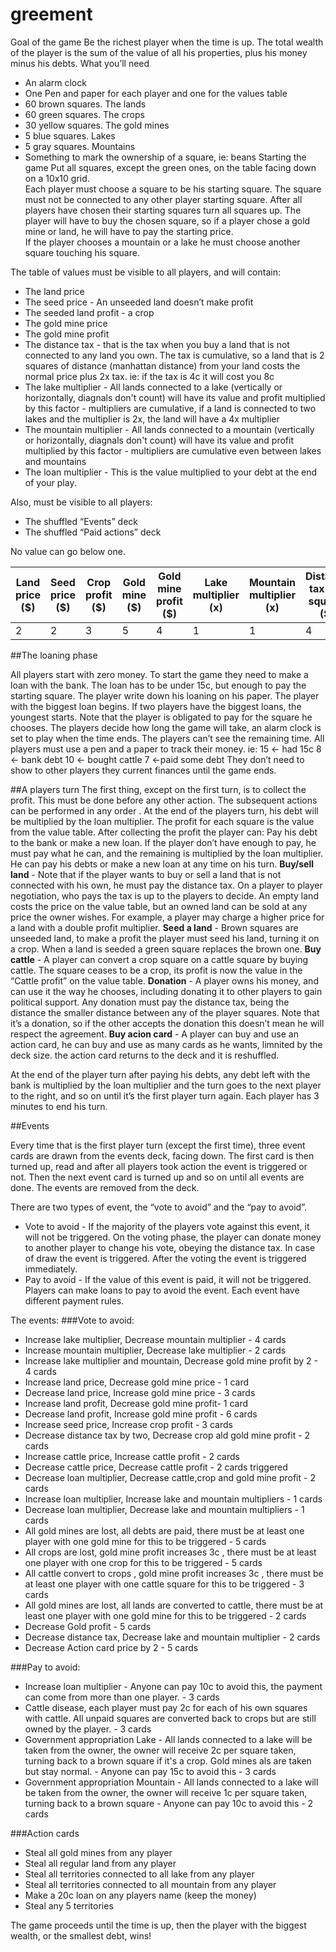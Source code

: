 # greement

Goal of the game
Be the richest player when the time is up. The total wealth of the player is the sum of the value of all his 
properties, plus his money minus his debts.
What you’ll need
- An alarm clock
- One Pen and paper for each player and one for the values table
- 60 brown squares. The lands
- 60 green squares. The crops
- 30 yellow squares. The gold mines
- 5 blue squares. Lakes
- 5 gray squares. Mountains
- Something to mark the ownership of a square, ie: beans
Starting the game
Put all squares, except the green ones, on the table facing down on a 10x10 grid.   
Each player must choose a square to be his starting square. The square must not be connected to any other 
player starting square.
After all players have chosen their starting squares turn all squares up. The player will have to buy 
the chosen square, so if a player chose a gold mine or land, he will have to pay the starting price.   
If the player chooses a mountain or a lake he must choose another square touching his square.

The table of values must be visible to all players, and will contain:
- The land price
- The seed price - An unseeded land doesn’t make profit
- The seeded land profit - a crop
- The gold mine price
- The gold mine profit 
- The distance tax -   that is the tax when you buy a land that is not connected to any land you own. 
The tax is cumulative, so a land that 
is 2 squares of distance (manhattan distance) from your land costs the normal price plus 2x tax. ie: 
if the tax is 4c it will cost you 8c
- The lake multiplier  - All lands connected to a lake (vertically or horizontally, diagnals don't count) 
will have its value and profit multiplied by this factor - multipliers are cumulative, 
if a land is connected to two lakes and the multiplier is 2x, the land will have a 4x multiplier
- The mountain multiplier - All lands connected to a mountain (vertically or horizontally, diagnals 
don't count) will have its value and profit multiplied by this factor - multipliers are 
cumulative even between lakes and mountains
- The loan multiplier - This is the value multiplied to your debt at the end of your play.

Also, must be visible to all players:
- The shuffled “Events” deck
- The shuffled “Paid actions” deck

No value can go below one.

|Land price ($)|Seed price ($)|Crop profit ($)|Gold mine ($)|Gold mine profit ($)|Lake multiplier (x)|Mountain multiplier (x)|Distance tax(per square) ($)|Loan multiplier (x)|Cattle price ($)|Cattle profit ($)|Action card ($)|
|--------------|--------------|---------------|-------------|--------------------|-------------------|-----------------------|----------------------------|-------------------|----------------|-----------------|---------------|
|2             |2             |3              |5            |4                   |1                  |1                      |4                           |2                  |5               |6                |15             |

##The loaning phase

All players start with zero money. To start the game they need to make a loan with the bank. The loan has 
to be under 15c, 
but enough to pay the starting square. The player write down his loaning on his paper.
The player with the biggest loan begins. If two players have the biggest loans, the youngest starts. Note 
that the player is obligated to pay for the square he chooses.
The players decide how long the game will take, an alarm clock is set to play when the time ends. 
The players can’t see the remaining time. 
All players must use a pen and a paper to track their money. ie:
15 <- had 15c                                              8 <- bank debt
10 <- bought cattle                                      7 <-paid some debt
They don’t need to show to other players they current finances until the game ends.

##A players turn
The first thing, except on the first turn, is to collect the profit. This must be done before any 
other action. The subsequent
actions can be performed in any order . At the end of the players turn, his debt will be multiplied by 
the loan multiplier.
The profit for each square is the value from the value table. After collecting the profit the player can:
Pay his debt to the bank or make a new loan. If the player don’t have enough to pay, he must pay what 
he can, and the remaining is multiplied 
by the loan multiplier. He can pay his debts or make a new loan at any time on his turn.
**Buy/sell land** - Note that if the player wants to buy or sell a land that is not connected with his own, 
he must pay the distance tax. 
On a player to player negotiation, who pays the tax is up to the players to decide. An empty land costs 
the price on the value table, 
but an owned land can be sold at any price the owner wishes. For example, a player may charge a higher 
price for a land with a double profit multiplier.
**Seed a land** - Brown squares are unseeded land, to make a profit the player must seed his land, turning 
it on a crop. When a land is seeded a 
green square replaces the brown one.
**Buy cattle** - A player can convert a crop square on a cattle square by buying cattle. The square ceases to 
be a crop, its profit is now the value in 
the “Cattle profit” on the value table.
**Donation** - A player owns his money, and can use it the way he chooses, including donating it to other 
players to gain political support. Any donation must pay the 
distance tax, being the distance the smaller distance between any of the player squares. Note that it’s a 
donation, so if the other accepts the donation this doesn’t 
mean he will respect the agreement.
**Buy acion card** - A player can buy and use an action card, he can buy and use as many cards as he wants, 
limnited by the deck size.  the action card returns to the deck and it is reshuffled.

At the end of the player turn after paying his debts, any debt left with the bank is multiplied by the loan 
multiplier and the turn goes to the next 
player to the right, and so on until it’s the first player turn again.
Each player has 3 minutes to end his turn.

##Events

Every time that is the first player turn (except the first time), three event cards are drawn from the 
events deck, facing down. The first card is then turned up, 
read and after all players took action the event is triggered or not. Then the next event card is turned 
up and so on until all events are done. 
The events are removed from the deck.    

There are two types of event, the “vote to avoid” and the “pay to avoid”.
- Vote to avoid - If the majority of the players vote against this event, it will not be triggered. On the 
voting phase, the player can donate money to another 
player to change his vote, obeying the distance tax. In case of draw the event is triggered. After the 
voting the event is triggered immediately.
- Pay to avoid - If the value of this event is paid, it will not be triggered. Players can make loans to 
pay to avoid the event. Each event have different payment rules.

The events:
###Vote to avoid:
- Increase lake multiplier, Decrease mountain multiplier - 4 cards
- Increase mountain multiplier, Decrease lake multiplier  - 2 cards
- Increase lake multiplier and mountain, Decrease gold mine profit by 2 - 4 cards
- Increase land price, Decrease gold mine price - 1 card
- Decrease land price, Increase gold mine price - 3 cards
- Increase land profit, Decrease gold mine profit- 1 card
- Decrease land profit, Increase gold mine profit - 6 cards
- Increase seed price, Increase crop profit - 3 cards
- Decrease distance tax by two, Decrease crop ald gold mine profit - 2 cards
- Increase cattle price, Increase cattle profit - 2 cards
- Decrease cattle price, Decrease cattle profit - 2 cards triggered
- Decrease loan multiplier, Decrease cattle,crop and gold mine profit - 2 cards
- Increase loan multiplier, Increase lake and mountain multipliers - 1 cards
- Decrease loan multiplier, Decrease lake and mountain multipliers - 1 cards
- All gold mines are lost, all debts are paid, there must be at least one player with one gold mine for 
this to be triggered - 5 cards
- All crops are lost, gold mine profit increases 3c , there must be at least one player with one crop for 
this to be triggered - 5 cards
- All cattle convert to crops , gold mine profit increases 3c , there must be at least one player with one 
cattle square for this to be triggered - 3 cards
- All gold mines are lost, all lands are converted to cattle, there must be at least one player with one 
gold mine for this to be triggered - 2 cards
- Decrease Gold profit - 5 cards
- Decrease distance tax, Decrease lake and mountain multiplier - 2 cards
- Decrease Action card price by 2 - 5 cards

###Pay to avoid:
- Increase loan multiplier - Anyone can pay 10c to avoid this, the payment can come from more than one 
player. - 3 cards
- Cattle disease, each player must pay 2c for each of his own squares with cattle. All unpaid squares are 
converted back to crops but are still owned by the player. - 3 cards
- Government appropriation Lake - All lands connected to a lake will be taken from the owner, the owner 
will receive 2c per square taken, turning back to a 
brown square if it's a crop. Gold mines als are taken but stay normal. - Anyone can pay 15c to avoid 
this - 3 cards
- Government appropriation Mountain - All lands connected to a lake will be taken from the owner, the 
owner will receive 1c per square taken, turning back to a 
brown square - Anyone can pay 10c to avoid this - 2 cards

###Action cards
- Steal all gold mines from any player
- Steal all regular land from any player
- Steal all territories connected to all lake from any player
- Steal all territories connected to all mountain from any player
- Make a 20c loan on any players name (keep the money)
- Steal any 5 territories

The game proceeds until the time is up, then the player with the biggest wealth, or the smallest debt, wins!